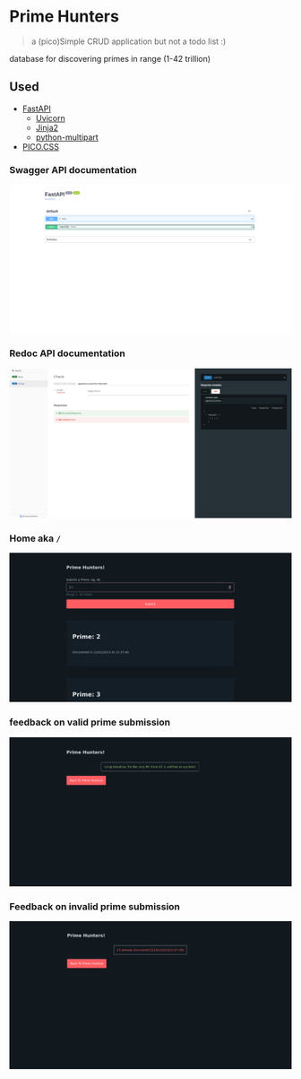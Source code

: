 # Prime Hunters

> a (pico)Simple CRUD application but not a todo list :)

database for discovering primes in range (1-42 trillion)

## Used

- [FastAPI](https://fastapi.tiangolo.com/)
  - [Uvicorn](https://www.uvicorn.org/)
  - [Jinja2](https://jinja.palletsprojects.com/en/3.1.x/)
  - [python-multipart](https://andrew-d.github.io/python-multipart/)
- [PICO.CSS](https://picocss.com/)

### Swagger API documentation

![1](media/auto-generated-docs.png)

### Redoc API documentation

![2](media/auto-generated-doc-redoc.png)

### Home aka `/`

![2](media/view-root.png)

### feedback on valid prime submission

![3](media/view-verify-success.png)

### Feedback on invalid prime submission

![4](media/view-verify-warn.png)
